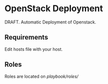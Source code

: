 OpenStack Deployment
=========

DRAFT. Automatic Deployment of Openstack.

Requirements
------------
Edit hosts file with your host.

Roles
------------
Roles are located on *playbook/roles/*

